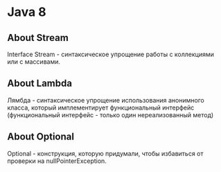 # Java 8

## About Stream
Interface Stream<T> - синтаксическое упрощение работы с коллекциями или с массивами. 
  
## About Lambda
Лямбда - синтаксическое упрощение использования анонимного класса, который имплементирует функциональный интерфейс (функциональный интерфейс - только один нереализованный метод)

## About Optional 
Optional <T> - конструкция, которую придумали, чтобы избавиться от проверки на nullPointerException.

